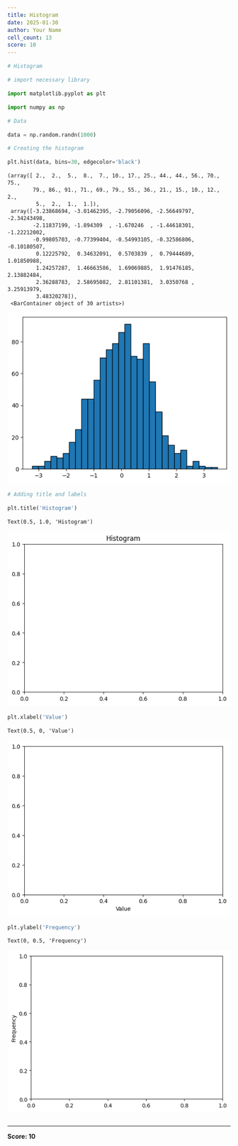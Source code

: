 ```yaml
---
title: Histogram
date: 2025-01-30
author: Your Name
cell_count: 13
score: 10
---
```


```python
# Histogram
```


```python
# import necessary library
```


```python
import matplotlib.pyplot as plt
```


```python
import numpy as np
```


```python
# Data
```


```python
data = np.random.randn(1000)
```


```python
# Creating the histogram
```


```python
plt.hist(data, bins=30, edgecolor='black')

```




    (array([ 2.,  2.,  5.,  8.,  7., 10., 17., 25., 44., 44., 56., 70., 75.,
            79., 86., 91., 71., 69., 79., 55., 36., 21., 15., 10., 12.,  2.,
             5.,  2.,  1.,  1.]),
     array([-3.23868694, -3.01462395, -2.79056096, -2.56649797, -2.34243498,
            -2.11837199, -1.894309  , -1.670246  , -1.44618301, -1.22212002,
            -0.99805703, -0.77399404, -0.54993105, -0.32586806, -0.10180507,
             0.12225792,  0.34632091,  0.5703839 ,  0.79444689,  1.01850988,
             1.24257287,  1.46663586,  1.69069885,  1.91476185,  2.13882484,
             2.36288783,  2.58695082,  2.81101381,  3.0350768 ,  3.25913979,
             3.48320278]),
     <BarContainer object of 30 artists>)




    
![png](histogram_files/histogram_7_1.png)
    



```python
# Adding title and labels
```


```python
plt.title('Histogram')
```




    Text(0.5, 1.0, 'Histogram')




    
![png](histogram_files/histogram_9_1.png)
    



```python
plt.xlabel('Value')
```




    Text(0.5, 0, 'Value')




    
![png](histogram_files/histogram_10_1.png)
    



```python
plt.ylabel('Frequency')
```




    Text(0, 0.5, 'Frequency')




    
![png](histogram_files/histogram_11_1.png)
    



```python

```


---
**Score: 10**
